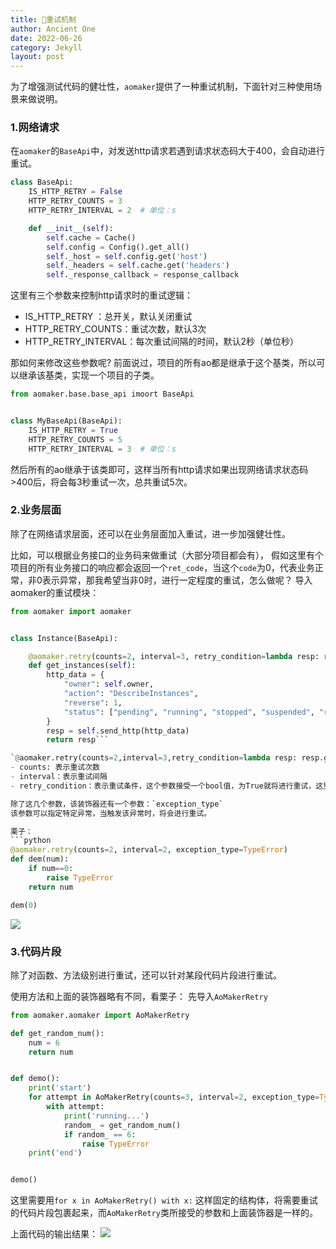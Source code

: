 ```yaml
---
title: 🔄重试机制
author: Ancient One
date: 2022-06-26
category: Jekyll
layout: post
---
```

为了增强测试代码的健壮性，`aomaker`提供了一种重试机制，下面针对三种使用场景来做说明。
###  1.网络请求
在`aomaker`的`BaseApi`中，对发送http请求若遇到请求状态码大于400，会自动进行重试。

```python
class BaseApi:
    IS_HTTP_RETRY = False
    HTTP_RETRY_COUNTS = 3
    HTTP_RETRY_INTERVAL = 2  # 单位：s

    def __init__(self):
        self.cache = Cache()
        self.config = Config().get_all()
        self._host = self.config.get('host')
        self._headers = self.cache.get('headers')
        self._response_callback = response_callback
```

这里有三个参数来控制http请求时的重试逻辑：
- IS_HTTP_RETRY ：总开关，默认关闭重试
- HTTP_RETRY_COUNTS：重试次数，默认3次
- HTTP_RETRY_INTERVAL：每次重试间隔的时间，默认2秒（单位秒）

那如何来修改这些参数呢?
前面说过，项目的所有ao都是继承于这个基类，所以可以继承该基类，实现一个项目的子类。

```python
from aomaker.base.base_api imoort BaseApi


class MyBaseApi(BaseApi):
	IS_HTTP_RETRY = True
    HTTP_RETRY_COUNTS = 5
    HTTP_RETRY_INTERVAL = 3  # 单位：s
```

然后所有的ao继承于该类即可，这样当所有http请求如果出现网络请求状态码>400后，将会每3秒重试一次，总共重试5次。

### 2.业务层面
除了在网络请求层面，还可以在业务层面加入重试，进一步加强健壮性。

比如，可以根据业务接口的业务码来做重试（大部分项目都会有），
假如这里有个项目的所有业务接口的响应都会返回一个`ret_code`，当这个`code`为0，代表业务正常，非0表示异常，那我希望当非0时，进行一定程度的重试，怎么做呢？
导入aomaker的重试模块：
```python
from aomaker import aomaker


class Instance(BaseApi):

    @aomaker.retry(counts=2, interval=3, retry_condition=lambda resp: resp.get("ret_code") != 0)
    def get_instances(self):
        http_data = {
            "owner": self.owner,
            "action": "DescribeInstances",
            "reverse": 1,
            "status": ["pending", "running", "stopped", "suspended", "rescuing"],
        }
        resp = self.send_http(http_data)
        return resp```

`@aomaker.retry(counts=2,interval=3,retry_condition=lambda resp: resp.get("ret_code") != 0)` ,解释下这个装饰器：
- counts: 表示重试次数
- interval：表示重试间隔
- retry_condition：表示重试条件，这个参数接受一个bool值，为True就将进行重试，这里会提取被装饰函数的返回值来进行判断

除了这几个参数，该装饰器还有一个参数：`exception_type`
该参数可以指定特定异常，当触发该异常时，将会进行重试。

栗子：
```python
@aomaker.retry(counts=2, interval=2, exception_type=TypeError)
def dem(num):
    if num==0:
        raise TypeError
    return num

dem(0)
```

![](https://picgo2listen.oss-cn-beijing.aliyuncs.com/imgs/20231012164710.png)

### 3.代码片段
除了对函数、方法级别进行重试，还可以针对某段代码片段进行重试。

使用方法和上面的装饰器略有不同，看栗子：
先导入`AoMakerRetry`

```python
from aomaker.aomaker import AoMakerRetry

def get_random_num():
    num = 6
    return num


def demo():
    print('start')
    for attempt in AoMakerRetry(counts=3, interval=2, exception_type=TypeError):
        with attempt:
            print('running...')
            random_ = get_random_num()
            if random_ == 6:
                raise TypeError
    print('end')


demo()
```

这里需要用`for x in AoMakerRetry() with x:` 这样固定的结构体，将需要重试的代码片段包裹起来，而`AoMakerRetry`类所接受的参数和上面装饰器是一样的。

上面代码的输出结果：
![](https://picgo2listen.oss-cn-beijing.aliyuncs.com/imgs/20231012164735.png)